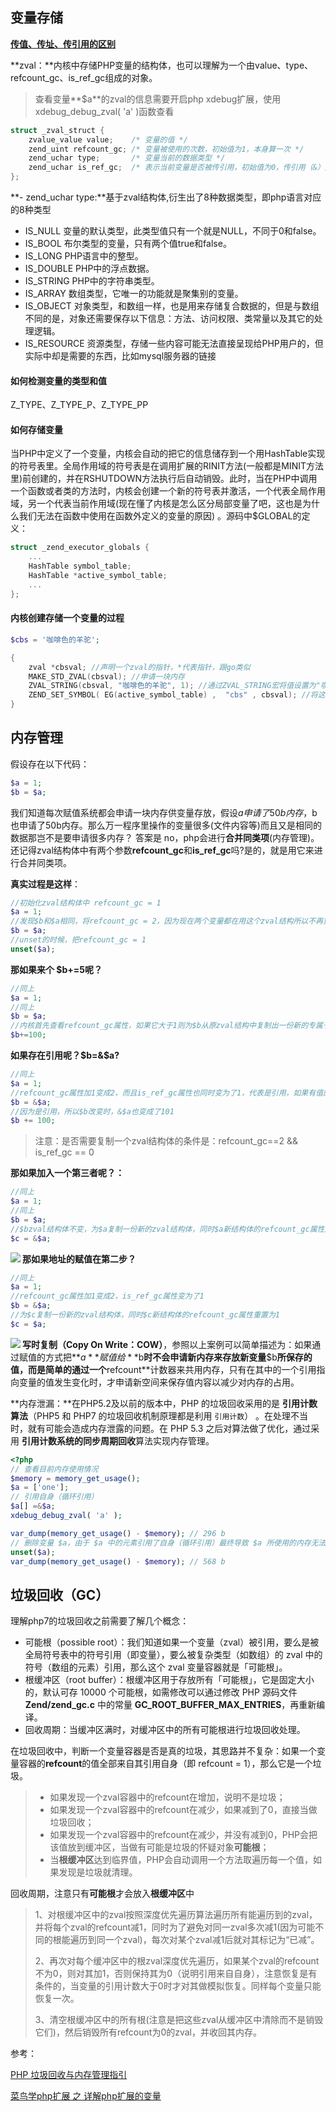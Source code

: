 ## 变量存储

**[传值、传址、传引用的区别](https://blog.csdn.net/damys/article/details/21241069)**

**zval：**内核中存储PHP变量的结构体，也可以理解为一个由value、type、refcount_gc、is_ref_gc组成的对象。

> 查看变量**$a**的zval的信息需要开启php xdebug扩展，使用xdebug_debug_zval( 'a' )函数查看

```c
struct _zval_struct {
    zvalue_value value;    /* 变量的值 */
    zend_uint refcount_gc; /* 变量被使用的次数，初始值为1，本身算一次 */
    zend_uchar type;       /* 变量当前的数据类型 */
    zend_uchar is_ref_gc;  /* 表示当前变量是否被传引用，初始值为0，传引用（&）之后是1*/
};
```

**- zend_uchar type:**基于zval结构体,衍生出了8种数据类型，即php语言对应的8种类型

- IS_NULL	变量的默认类型，此类型值只有一个就是NULL，不同于0和false。
- IS_BOOL	布尔类型的变量，只有两个值true和false。
- IS_LONG	PHP语言中的整型。
- IS_DOUBLE	PHP中的浮点数据。
- IS_STRING	PHP中的字符串类型。
- IS_ARRAY	数组类型，它唯一的功能就是聚集别的变量。
- IS_OBJECT	对象类型，和数组一样，也是用来存储复合数据的，但是与数组不同的是，对象还需要保存以下信息：方法、访问权限、类常量以及其它的处理逻辑。
- IS_RESOURCE	资源类型，存储一些内容可能无法直接呈现给PHP用户的，但实际中却是需要的东西，比如mysql服务器的链接

#### 如何检测变量的类型和值

Z_TYPE、Z_TYPE_P、Z_TYPE_PP

#### 如何存储变量
当PHP中定义了一个变量，内核会自动的把它的信息储存到一个用HashTable实现的符号表里。全局作用域的符号表是在调用扩展的RINIT方法(一般都是MINIT方法里)前创建的，并在RSHUTDOWN方法执行后自动销毁。此时，当在PHP中调用一个函数或者类的方法时，内核会创建一个新的符号表并激活，一个代表全局作用域，另一个代表当前作用域(现在懂了内核是怎么区分局部变量了吧，这也是为什么我们无法在函数中使用在函数外定义的变量的原因) 。源码中$GLOBAL的定义：

```c
struct _zend_executor_globals {
    ...
    HashTable symbol_table;
    HashTable *active_symbol_table;
    ...
}; 
```

#### 内核创建存储一个变量的过程

```php
$cbs = '咖啡色的羊驼';
```

```c
{
    zval *cbsval; //声明一个zval的指针，*代表指针，跟go类似
    MAKE_STD_ZVAL(cbsval); //申请一块内存
    ZVAL_STRING(cbsval, "咖啡色的羊驼", 1); //通过ZVAL_STRING宏将值设置为"咖啡色的羊驼"
    ZEND_SET_SYMBOL( EG(active_symbol_table) ,  "cbs" , cbsval); //将这个zval加入到当前的符号表里去，并将	其label定义成变量名cbs
}  
```



## 内存管理

假设存在以下代码：
```php
$a = 1;
$b = $a;
```

我们知道每次赋值系统都会申请一块内存供变量存放，假设$a申请了50b内存，$b也申请了50b内存。那么万一程序里操作的变量很多(文件内容等)而且又是相同的数据那岂不是要申请很多内存？
答案是 no，php会进行**合并同类项**(内存管理)。还记得zval结构体中有两个参数**refcount_gc**和**is_ref_gc**吗?是的，就是用它来进行合并同类项。

**真实过程是这样**：

```php
//初始化zval结构体中 refcount_gc = 1
$a = 1; 
//发现$b和$a相同，将refcount_gc = 2，因为现在两个变量都在用这个zval结构所以不再重复申请内存。
$b = $a;
//unset的时候，把refcount_gc = 1
unset($a);
```

**那如果来个 $b+=5呢？**

```php
//同上
$a = 1; 
//同上
$b = $a;
//内核首先查看refcount_gc属性，如果它大于1则为$b从原zval结构中复制出一份新的专属于$b的结构体并改变其值，同时将原zval结构体中的refcount_gc减1
$b+=100;
```

**如果存在引用呢？$b=&$a?**

```php
//同上
$a = 1;
//refcount_gc属性加1变成2，而且is_ref_gc属性也同时变为了1，代表是引用，如果有值的变化就无需再次为$b复制一个zval结构体
$b = &$a;
//因为是引用，所以$b改变时，&$a也变成了101
$b += 100;
```

> 注意：是否需要复制一个zval结构体的条件是：refcount_gc==2 && is_ref_gc == 0

**那如果加入一个第三者呢？：**

```php
//同上
$a = 1;
//同上
$b = $a;
//$bzval结构体不变，为$a复制一份新的zval结构体，同时$a新结构体的refcount_gc属性加1变成2，is_ref_gc属性变为1
$c = &$a;
```

<img src="变量存储和垃圾回收机制.assets/aHR0cDovL2ltZy5ibG9nLmNzZG4ubmV0LzIwMTcwNTIzMDA0NDQ3MzU2.png" align=left  />	

















**那如果地址的赋值在第二步？**

```php
//同上
$a = 1;
//refcount_gc属性加1变成2，is_ref_gc属性变为了1
$b = &$a;
//为$c复制一份新的zval结构体，同时$c新结构体的refcount_gc属性重置为1
$c = $a;
```

<img src="变量存储和垃圾回收机制.assets/0LzIwMTcwNTIzMDA0NTU4MjIw.png" align=left  />	

















**写时复制（Copy On Write：COW）**，参照以上案例可以简单描述为：如果通过赋值的方式把**$a**赋值给**$b**时不会申请新内存来存放新变量**$b**所保存的值，而是简单的通过一个**refcount**计数器来共用内存，只有在其中的一个引用指向变量的值发生变化时，才申请新空间来保存值内容以减少对内存的占用。

**内存泄漏：**在PHP5.2及以前的版本中，PHP 的垃圾回收采用的是 **引用计数算法**（PHP5 和 PHP7 的垃圾回收机制原理都是利用 `引用计数`） 。在处理不当时，就有可能会造成内存泄露的问题。在 PHP 5.3 之后对算法做了优化，通过采用 **引用计数系统的同步周期回收**算法实现内存管理。

```php
<?php
// 查看目前内存使用情况
$memory = memory_get_usage();
$a = ['one'];
// 引用自身（循环引用）
$a[] =&$a;
xdebug_debug_zval( 'a' );

var_dump(memory_get_usage() - $memory); // 296 b
// 删除变量 $a，由于 $a 中的元素引用了自身（循环引用）最终导致 $a 所使用的内存无法被回收
unset($a); 
var_dump(memory_get_usage() - $memory); // 568 b
```



## 垃圾回收（GC）

理解php7的垃圾回收之前需要了解几个概念：

- 可能根（possible root）：我们知道如果一个变量（zval）被引用，要么是被全局符号表中的符号引用（即变量），要么被复杂类型（如数组）的 zval 中的符号（数组的元素）引用，那么这个 zval 变量容器就是「可能根」。
- 根缓冲区（root buffer）：根缓冲区用于存放所有「可能根」，它是固定大小的，默认可存 10000 个可能根，如需修改可以通过修改 PHP 源码文件 **Zend/zend_gc.c** 中的常量 **GC_ROOT_BUFFER_MAX_ENTRIES**，再重新编译。
- 回收周期：当缓冲区满时，对缓冲区中的所有可能根进行垃圾回收处理。

在垃圾回收中，判断一个变量容器是否是真的垃圾，其思路并不复杂：如果一个变量容器的**refcount**的值全部来自其引用自身（即 refcount = 1），那么它是一个垃圾。

> - 如果发现一个zval容器中的refcount在增加，说明不是垃圾；
> - 如果发现一个zval容器中的refcount在减少，如果减到了0，直接当做垃圾回收；
> - 如果发现一个zval容器中的refcount在减少，并没有减到0，PHP会把该值放到缓冲区，当做有可能是垃圾的怀疑对象**可能根**；
> - 当**根缓冲区**达到临界值，PHP会自动调用一个方法取遍历每一个值，如果发现是垃圾就清理。

回收周期，注意只有**可能根**才会放入**根缓冲区**中

> 1、对根缓冲区中的zval按照深度优先遍历算法遍历所有能遍历到的zval，并将每个zval的refcount减1，同时为了避免对同一zval多次减1(因为可能不同的根能遍历到同一个zval)，每次对某个zval减1后就对其标记为“已减”。
>
> 2、再次对每个缓冲区中的根zval深度优先遍历，如果某个zval的refcount不为0，则对其加1，否则保持其为0（说明引用来自自身），注意恢复是有条件的，当变量的引用计数大于0时才对其做模拟恢复。同样每个变量只能恢复一次。
>
> 3、清空根缓冲区中的所有根(注意是把这些zval从缓冲区中清除而不是销毁它们)，然后销毁所有refcount为0的zval，并收回其内存。





参考：

[PHP 垃圾回收与内存管理指引](https://segmentfault.com/a/1190000015941080)

[菜鸟学php扩展 之 详解php扩展的变量](https://blog.csdn.net/u011957758/article/details/72633938)









